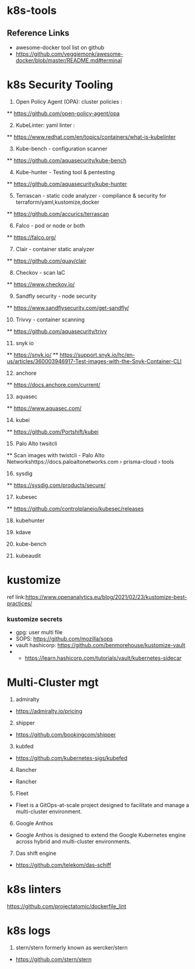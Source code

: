 # k8s-tools

## Reference Links

* awesome-docker tool list on github
* https://github.com/veggiemonk/awesome-docker/blob/master/README.md#terminal


k8s Security Tooling
=======================
1. Open Policy Agent (OPA): cluster policies : 

** https://github.com/open-policy-agent/opa

2. KubeLinter: yaml linter : 

** https://www.redhat.com/en/topics/containers/what-is-kubelinter

3. Kube-bench - configuration scanner

** https://github.com/aquasecurity/kube-bench

4. Kube-hunter - Testing tool & pentesting

** https://github.com/aquasecurity/kube-hunter

5. Terrascan - static code analyzer - compliance & security for terraform/yaml,kustomize,docker

** https://github.com/accurics/terrascan 

6. Falco - pod or node or both

** https://falco.org/

7. Clair - container static analyzer

** https://github.com/quay/clair

8. Checkov - scan IaC

** https://www.checkov.io/

9. Sandfly security - node security

** https://www.sandflysecurity.com/get-sandfly/

10. Trivvy - container scanning

** https://github.com/aquasecurity/trivy

11. snyk io 

** https://snyk.io/
** https://support.snyk.io/hc/en-us/articles/360003946917-Test-images-with-the-Snyk-Container-CLI

12. anchore 

** https://docs.anchore.com/current/

13. aquasec 

** https://www.aquasec.com/

14. kubei 

** https://github.com/Portshift/kubei

15. Palo Alto twsitcli

** Scan images with twistcli - Palo Alto Networkshttps://docs.paloaltonetworks.com › prisma-cloud › tools

16. sysdig

** https://sysdig.com/products/secure/

17. kubesec

** https://github.com/controlplaneio/kubesec/releases

18. kubehunter

19. kdave

20. kube-bench

21. kubeaudit


kustomize
==============
ref link:https://www.openanalytics.eu/blog/2021/02/23/kustomize-best-practices/

### kustomize secrets
* gpg: user multi file
* SOPS: https://github.com/mozilla/sops
* vault hashicorp: https://github.com/benmorehouse/kustomize-vault
* * https://learn.hashicorp.com/tutorials/vault/kubernetes-sidecar


Multi-Cluster mgt
=============
1. admiralty
* https://admiralty.io/pricing
2. shipper
* https://github.com/bookingcom/shipper
3. kubfed
* https://github.com/kubernetes-sigs/kubefed
4. Rancher
* Rancher
5. Fleet
* Fleet is a GitOps-at-scale project designed to facilitate and manage a multi-cluster environment.
6. Google Anthos
* Google Anthos is designed to extend the Google Kubernetes engine across hybrid and multi-cluster environments.
7. Das shift engine
* https://github.com/telekom/das-schiff


k8s linters
============
https://github.com/projectatomic/dockerfile_lint

k8s logs
=============

1. stern/stern formerly known as wercker/stern
* https://github.com/stern/stern
